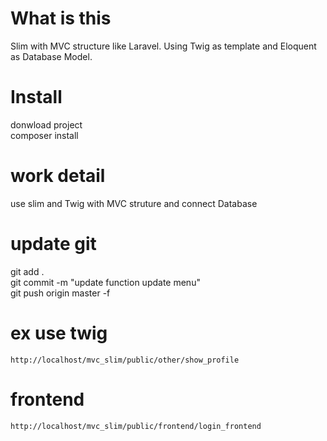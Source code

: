 # What is this
Slim with MVC structure like Laravel. Using Twig as template and Eloquent as Database Model.

# Install
donwload project <br>
composer install

# work detail 
use slim and Twig  with MVC struture  and connect Database 

# update git
git add . <br>
git commit -m "update function update menu"  <br>
git push origin master -f  <br>

# ex use twig

    http://localhost/mvc_slim/public/other/show_profile
    
# frontend

    http://localhost/mvc_slim/public/frontend/login_frontend